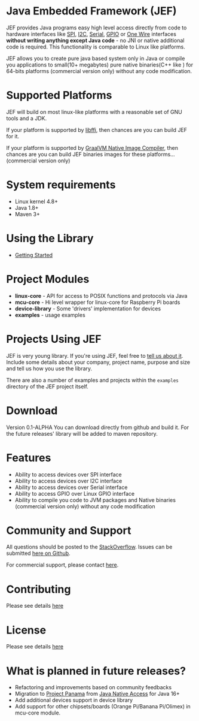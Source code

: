 Java Embedded Framework (JEF)
========================

<!--The definitive JEF reference (including an overview and usage details) 
is in the [JavaDoc](http://java-embedded-framework.github.io/jef/0.1-ALPHA/javadoc/).  
Please read the [overview](http://java-embedded-framework.github.io/jef/0.1-ALPHA/javadoc/overview-summary.html#overview_description).  
Questions, comments, or exploratory conversations should begin on the 
[mailing list](http://groups.google.com/group/jna-users), 
although you may find it easier to find answers to already-solved problems 
on [StackOverflow](http://stackoverflow.com/questions/tagged/jef).
-->

JEF provides Java programs easy high level access directly from code 
to hardware interfaces like [SPI](https://en.wikipedia.org/wiki/Serial_Peripheral_Interface), 
[I2C](https://ru.wikipedia.org/wiki/I%C2%B2C), [Serial](https://en.wikipedia.org/wiki/Serial_port), 
[GPIO](https://en.wikipedia.org/wiki/General-purpose_input/output) or 
[One Wire](https://en.wikipedia.org/wiki/1-Wire) interfaces **without writing 
anything except Java code** - no JNI or native additional code is required. 
This functionality is comparable to Linux like platforms.

JEF allows you to create pure java based system only in Java or compile you applications 
to small(10+ megabytes) pure native binaries(C++ like ) for 64-bits platforms (commercial version only) 
without any code modification. 

Supported Platforms
===================
JEF will build on most linux-like platforms with a reasonable set of GNU tools and a JDK.

If your platform is supported by [libffi](http://en.wikipedia.org/wiki/Libffi), then chances
are you can build JEF for it.

If your platform is supported by [GraalVM Native Image Compiler](https://github.com/graalvm/graalvm-ce-builds/releases/),
then chances are you can build JEF binaries images for these platforms... (commercial version only)

System requirements
===================
* Linux kernel 4.8+
* Java 1.8+
* Maven 3+

Using the Library
=================
* [Getting Started](GettingStarted.md)



Project Modules
==================

* **linux-core** - API for access to POSIX functions and protocols via Java
* **mcu-core** - Hi level wrapper for linux-core for Raspberry Pi boards
* **device-library** - Some 'drivers' implementation for devices
* **examples** - usage examples


Projects Using JEF
==================
JEF is very young library. If you're using JEF, feel free 
to [tell us about it](mailto:support@iot-hub.ru).  
Include some details about your company, project name, purpose and size and tell us 
how you use the library.

There are also a number of examples and projects within the `examples` directory of the JEF 
project itself.

Download
========

Version 0.1-ALPHA
You can download directly from github and build it.
For the future releases' library will be added to maven repository.

Features
========
* Ability to access devices over SPI interface
* Ability to access devices over I2C interface
* Ability to access devices over Serial interface
* Ability to access GPIO over Linux GPIO interface
* Ability to compile you code to JVM packages and Native binaries (commercial version only) without 
  any code modification 

Community and Support
=====================
All questions should be posted to the [StackOverflow](http://stackoverflow.com/questions/tagged/jef). 
Issues can be submitted [here on Github](https://github.com/java-embedded-framework/jef/issues).

For commercial support, please contact [here](mailto:sales@iot-hub.ru).


Contributing
============
Please see details [here](CONTRIBUTING.md)

License
=======
Please see details [here](LICENSE)

What is planned in future releases?
=======
* Refactoring and improvements based on community feedbacks
* Migration to [Project Panama](https://openjdk.java.net/projects/panama/) from [Java Native Access](https://github.com/java-native-access/jna) for Java 16+
* Add additional devices support in device library
* Add support for other chipsets/boards (Orange Pi/Banana Pi/Olimex) in mcu-core module.
